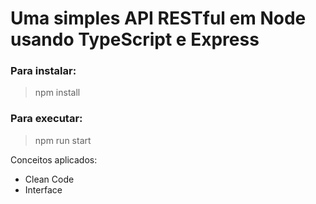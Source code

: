 # Uma simples API RESTful em Node usando TypeScript e Express

### Para instalar:

> npm install

### Para executar:

> npm run start



Conceitos aplicados:

* Clean Code
* Interface
